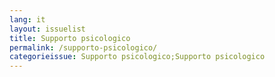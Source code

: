 ```yaml
---
lang: it
layout: issuelist
title: Supporto psicologico
permalink: /supporto-psicologico/
categorieissue: Supporto psicologico;Supporto psicologico
---
```

